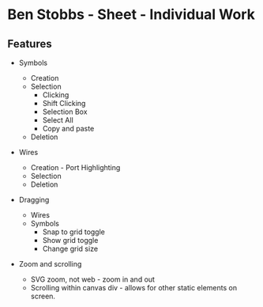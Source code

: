 # Ben Stobbs - Sheet - Individual Work
## Features
* Symbols
    * Creation
    * Selection
        * Clicking
        * Shift Clicking
        * Selection Box
        * Select All
        * Copy and paste
    * Deletion

* Wires
    * Creation - Port Highlighting
    * Selection
    * Deletion

* Dragging
    * Wires
    * Symbols
        * Snap to grid toggle
        * Show grid toggle
        * Change grid size

* Zoom and scrolling
    * SVG zoom, not web - zoom in and out
    * Scrolling within canvas div - allows for other static elements on screen.
